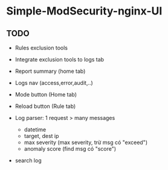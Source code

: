# Simple-ModSecurity-nginx-UI

## TODO
+ Rules exclusion tools
+ Integrate exclusion tools to logs tab

+ Report summary (home tab)

+ Logs nav (access,error,audit,..)
+ Mode button (Home tab)
+ Reload button (Rule tab)

+ Log parser: 1 request > many messages
  - datetime
  - target, dest ip
  - max severity (max severity, trừ msg có "exceed")
  - anomaly score (find msg có "score")
+ search log



